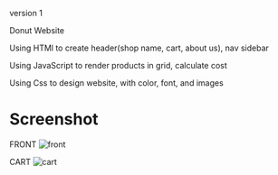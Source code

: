 version 1

Donut Website

Using HTMl to create header(shop name, cart, about us), nav sidebar

Using JavaScript to render products in grid, calculate cost

Using Css to design website, with color, font, and images

# Screenshot
FRONT
![front](https://user-images.githubusercontent.com/115049910/212957682-3cf907c6-d246-4e3f-ad1c-4f00a70c729f.jpg)

CART
![cart](https://user-images.githubusercontent.com/115049910/212957882-f1b9e0ea-84fe-46f6-adee-827f036adb09.jpg)
